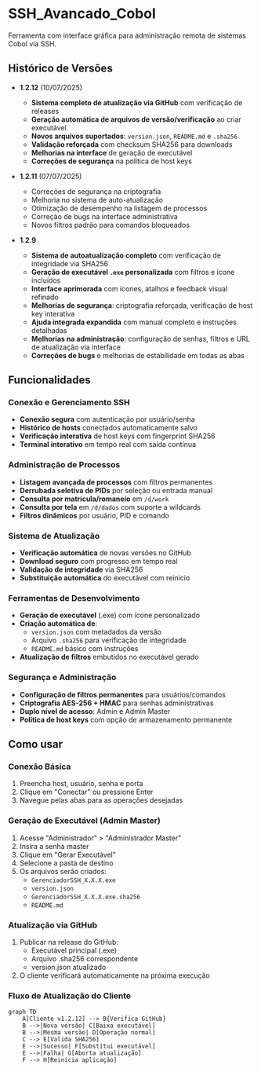 # SSH_Avancado_Cobol

Ferramenta com interface gráfica para administração remota de sistemas Cobol via SSH.

## Histórico de Versões

- **1.2.12** (10/07/2025)  
  - **Sistema completo de atualização via GitHub** com verificação de releases
  - **Geração automática de arquivos de versão/verificação** ao criar executável
  - **Novos arquivos suportados**: `version.json`, `README.md` e `.sha256`
  - **Validação reforçada** com checksum SHA256 para downloads
  - **Melhorias na interface** de geração de executável
  - **Correções de segurança** na política de host keys

- **1.2.11** (07/07/2025)  
  - Correções de segurança na criptografia  
  - Melhoria no sistema de auto-atualização  
  - Otimização de desempenho na listagem de processos  
  - Correção de bugs na interface administrativa  
  - Novos filtros padrão para comandos bloqueados  

- **1.2.9**  
  - **Sistema de autoatualização completo** com verificação de integridade via SHA256  
  - **Geração de executável `.exe` personalizada** com filtros e ícone incluídos  
  - **Interface aprimorada** com ícones, atalhos e feedback visual refinado  
  - **Melhorias de segurança**: criptografia reforçada, verificação de host key interativa  
  - **Ajuda integrada expandida** com manual completo e instruções detalhadas  
  - **Melhorias na administração**: configuração de senhas, filtros e URL de atualização via interface  
  - **Correções de bugs** e melhorias de estabilidade em todas as abas

## Funcionalidades

### Conexão e Gerenciamento SSH
- **Conexão segura** com autenticação por usuário/senha
- **Histórico de hosts** conectados automaticamente salvo
- **Verificação interativa** de host keys com fingerprint SHA256
- **Terminal interativo** em tempo real com saída contínua

### Administração de Processos
- **Listagem avançada de processos** com filtros permanentes
- **Derrubada seletiva de PIDs** por seleção ou entrada manual
- **Consulta por matrícula/romaneio** em `/d/work`
- **Consulta por tela** em `/d/dados` com suporte a wildcards
- **Filtros dinâmicos** por usuário, PID e comando

### Sistema de Atualização
- **Verificação automática** de novas versões no GitHub
- **Download seguro** com progresso em tempo real
- **Validação de integridade** via SHA256
- **Substituição automática** do executável com reinício

### Ferramentas de Desenvolvimento
- **Geração de executável** (.exe) com ícone personalizado
- **Criação automática de**:
  - `version.json` com metadados da versão
  - Arquivo `.sha256` para verificação de integridade
  - `README.md` básico com instruções
- **Atualização de filtros** embutidos no executável gerado

### Segurança e Administração
- **Configuração de filtros permanentes** para usuários/comandos
- **Criptografia AES-256 + HMAC** para senhas administrativas
- **Duplo nível de acesso**: Admin e Admin Master
- **Política de host keys** com opção de armazenamento permanente

## Como usar

### Conexão Básica
1. Preencha host, usuário, senha e porta
2. Clique em "Conectar" ou pressione Enter
3. Navegue pelas abas para as operações desejadas

### Geração de Executável (Admin Master)
1. Acesse "Administrador" > "Administrador Master"
2. Insira a senha master
3. Clique em "Gerar Executável"
4. Selecione a pasta de destino
5. Os arquivos serão criados:
   - `GerenciadorSSH_X.X.X.exe`
   - `version.json`
   - `GerenciadorSSH_X.X.X.exe.sha256`
   - `README.md`

### Atualização via GitHub
1. Publicar na release do GitHub:
   - Executável principal (.exe)
   - Arquivo .sha256 correspondente
   - version.json atualizado
2. O cliente verificará automaticamente na próxima execução

### Fluxo de Atualização do Cliente
```mermaid
graph TD
    A[Cliente v1.2.12] --> B{Verifica GitHub}
    B -->|Nova versão| C[Baixa executável]
    B -->|Mesma versão| D[Operação normal]
    C --> E[Valida SHA256]
    E -->|Sucesso| F[Substitui executável]
    E -->|Falha| G[Aborta atualização]
    F --> H[Reinicia aplicação]